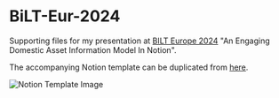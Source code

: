 # BiLT-Eur-2024
Supporting files for my presentation at [BILT Europe 2024](https://www.dbei.org/event-partner/bilt-europe-2024/) "An Engaging Domestic Asset Information Model In Notion".

The accompanying Notion template can be duplicated from [here](https://thomascorrie.notion.site/Notion-Asset-Model-Template-460ada48170c4759997a70759bc84230?pvs=4).

![Notion Template Image](https://github.com/thomascorrie/BiLT-Eur-2024/blob/9788fe5b6a58da7a58190575576df8fc86c9f588/Image/Notion%20Template.png)
